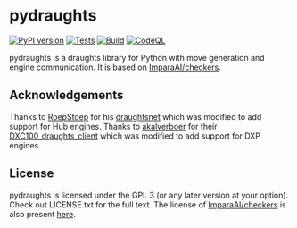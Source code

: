 # pydraughts
[![PyPI version](https://badge.fury.io/py/pydraughts.svg)](https://badge.fury.io/py/pydraughts) [![Tests](https://github.com/AttackingOrDefending/pydraughts/actions/workflows/tests.yml/badge.svg)](https://github.com/AttackingOrDefending/pydraughts/actions/workflows/tests.yml) [![Build](https://github.com/AttackingOrDefending/pydraughts/actions/workflows/build.yml/badge.svg)](https://github.com/AttackingOrDefending/pydraughts/actions/workflows/build.yml) [![CodeQL](https://github.com/AttackingOrDefending/pydraughts/actions/workflows/codeql-analysis.yml/badge.svg)](https://github.com/AttackingOrDefending/pydraughts/actions/workflows/codeql-analysis.yml)

pydraughts is a draughts library for Python with move generation and engine communication. It is based on [ImparaAI/checkers](https://github.com/ImparaAI/checkers).

## Acknowledgements
Thanks to [RoepStoep](https://github.com/RoepStoep) for his [draughtsnet](https://github.com/RoepStoep/draughtsnet) which was modified to add support for Hub engines. Thanks to [akalverboer](https://github.com/akalverboer) for their [DXC100_draughts_client](https://github.com/akalverboer/DXC100_draughts_client) which was modified to add support for DXP engines.

## License
pydraughts is licensed under the GPL 3 (or any later version at your option). Check out LICENSE.txt for the full text.
The license of [ImparaAI/checkers](https://github.com/ImparaAI/checkers) is also present [here](ImparaAI%20checkers%20LICENSE).
